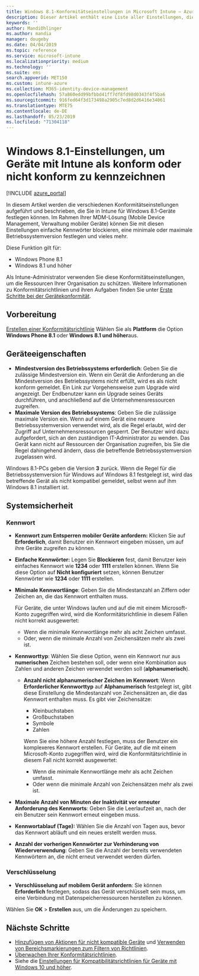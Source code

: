 ```yaml
---
title: Windows 8.1-Konformitätseinstellungen in Microsoft Intune – Azure | Microsoft-Dokumentation
description: Dieser Artikel enthält eine Liste aller Einstellungen, die Sie verwenden können, um Konformität für Ihre Windows 8.1- und Windows Phone 8.1-Geräte in Microsoft Intune festzulegen. Überprüfen Sie die Konformität mit der minimalen und maximalen Betriebssystemversion, legen Sie Kennwortbeschränkungen und -länge fest, aktivieren Sie die Verschlüsselung der Datenspeicherung und vieles mehr.
keywords: ''
author: MandiOhlinger
ms.author: mandia
manager: dougeby
ms.date: 04/04/2019
ms.topic: reference
ms.service: microsoft-intune
ms.localizationpriority: medium
ms.technology: ''
ms.suite: ems
search.appverid: MET150
ms.custom: intune-azure
ms.collection: M365-identity-device-management
ms.openlocfilehash: 57a860edd99bfbbd41ff7df8fd98d0343f4f5ba6
ms.sourcegitcommit: 916fed64f3d173498a2905c7ed8d2d6416e34061
ms.translationtype: MTE75
ms.contentlocale: de-DE
ms.lasthandoff: 05/23/2019
ms.locfileid: "71304118"
---
```

# <a name="windows-81-settings-to-mark-devices-as-compliant-or-not-compliant-using-intune"></a>Windows 8.1-Einstellungen, um Geräte mit Intune als konform oder nicht konform zu kennzeichnen

[!INCLUDE [azure_portal](./includes/azure_portal.md)]

In diesem Artikel werden die verschiedenen Konformitätseinstellungen aufgeführt und beschrieben, die Sie in Intune für Windows 8.1-Geräte festlegen können. Im Rahmen Ihrer MDM-Lösung (Mobile Device Management, Verwaltung mobiler Geräte) können Sie mit diesen Einstellungen einfache Kennwörter blockieren, eine minimale oder maximale Betriebssystemversion festlegen und vieles mehr.

Diese Funktion gilt für:

- Windows Phone 8.1
- Windows 8.1 und höher

Als Intune-Administrator verwenden Sie diese Konformitätseinstellungen, um die Ressourcen Ihrer Organisation zu schützen. Weitere Informationen zu Konformitätsrichtlinien und ihren Aufgaben finden Sie unter [Erste Schritte bei der Gerätekonformität](device-compliance-get-started.md).

## <a name="before-you-begin"></a>Vorbereitung

[Erstellen einer Konformitätsrichtlinie](create-compliance-policy.md#create-the-policy) Wählen Sie als **Plattform** die Option **Windows Phone 8.1** oder **Windows 8.1 und höher**aus.

## <a name="device-properties"></a>Geräteeigenschaften

- **Mindestversion des Betriebssystems erforderlich**: Geben Sie die zulässige Mindestversion ein. Wenn ein Gerät die Anforderung an die Mindestversion des Betriebssystems nicht erfüllt, wird es als nicht konform gemeldet. Ein Link zur Vorgehensweise zum Upgrade wird angezeigt. Der Endbenutzer kann ein Upgrade seines Geräts durchführen, und anschließend auf die Unternehmensressourcen zugreifen.
- **Maximale Version des Betriebssystems**: Geben Sie die zulässige maximale Version ein. Wenn auf einem Gerät eine neuere Betriebssystemversion verwendet wird, als die Regel erlaubt, wird der Zugriff auf Unternehmensressourcen gesperrt. Der Benutzer wird dazu aufgefordert, sich an den zuständigen IT-Administrator zu wenden. Das Gerät kann nicht auf Ressourcen der Organisation zugreifen, bis Sie die Regel dahingehend ändern, dass die betreffende Betriebssystemversion zugelassen wird.

Windows 8.1-PCs geben die Version **3** zurück. Wenn die Regel für die Betriebssystemversion für Windows auf Windows 8.1 festgelegt ist, wird das betreffende Gerät als nicht kompatibel gemeldet, selbst wenn auf ihm Windows 8.1 installiert ist.

## <a name="system-security"></a>Systemsicherheit

### <a name="password"></a>Kennwort

- **Kennwort zum Entsperren mobiler Geräte anfordern:** Klicken Sie auf **Erforderlich**, damit Benutzer ein Kennwort eingeben müssen, um auf ihre Geräte zugreifen zu können.
- **Einfache Kennwörter:** Legen Sie **Blockieren** fest, damit Benutzer kein einfaches Kennwort wie **1234** oder **1111** erstellen können. Wenn Sie diese Option auf **Nicht konfiguriert** setzen, können Benutzer Kennwörter wie **1234** oder **1111** erstellen.
- **Minimale Kennwortlänge**: Geben Sie die Mindestanzahl an Ziffern oder Zeichen an, die das Kennwort enthalten muss.

  Für Geräte, die unter Windows laufen und auf die mit einem Microsoft-Konto zugegriffen wird, wird die Konformitätsrichtlinie in diesem Fällen nicht korrekt ausgewertet:
  - Wenn die minimale Kennwortlänge mehr als acht Zeichen umfasst.
  - Oder, wenn die minimale Anzahl von Zeichensätzen mehr als zwei ist.

- **Kennworttyp**: Wählen Sie diese Option, wenn ein Kennwort nur aus **numerischen** Zeichen bestehen soll, oder wenn eine Kombination aus Zahlen und anderen Zeichen verwendet werden soll (**alphanumerisch**).
  
  - **Anzahl nicht alphanumerischer Zeichen im Kennwort**: Wenn **Erforderlicher Kennworttyp** auf **Alphanumerisch** festgelegt ist, gibt diese Einstellung die Mindestanzahl von Zeichensätzen an, die das Kennwort enthalten muss. Es gibt vier Zeichensätze:
    - Kleinbuchstaben
    - Großbuchstaben
    - Symbole
    - Zahlen

    Wenn Sie eine höhere Anzahl festlegen, muss der Benutzer ein komplexeres Kennwort erstellen. Für Geräte, auf die mit einem Microsoft-Konto zugegriffen wird, wird die Konformitätsrichtlinie in diesem Fall nicht korrekt ausgewertet:

    - Wenn die minimale Kennwortlänge mehr als acht Zeichen umfasst.
    - Oder wenn die minimale Anzahl von Zeichensätzen mehr als zwei ist.

- **Maximale Anzahl von Minuten der Inaktivität vor erneuter Anforderung des Kennworts**: Geben Sie die Leerlaufzeit an, nach der ein Benutzer sein Kennwort erneut eingeben muss.
- **Kennwortablauf (Tage):** Wählen Sie die Anzahl von Tagen aus, bevor das Kennwort abläuft und ein neues erstellt werden muss.
- **Anzahl der vorherigen Kennwörter zur Verhinderung von Wiederverwendung**: Geben Sie die Anzahl der bereits verwendeten Kennwörtern an, die nicht erneut verwendet werden dürfen.

### <a name="encryption"></a>Verschlüsselung

- **Verschlüsselung auf mobilem Gerät anfordern**: Sie können **Erforderlich** festlegen, sodass das Gerät verschlüsselt sein muss, um eine Verbindung mit Datenspeicherressourcen herstellen zu können.

Wählen Sie **OK** > **Erstellen** aus, um die Änderungen zu speichern.

## <a name="next-steps"></a>Nächste Schritte

- [Hinzufügen von Aktionen für nicht kompatible Geräte](actions-for-noncompliance.md) und [Verwenden von Bereichsmarkierungen zum Filtern von Richtlinien](scope-tags.md).
- [Überwachen Ihrer Konformitätsrichtlinien](compliance-policy-monitor.md).
- Siehe die [Einstellungen für Kompatibilitätsrichtlinien für Geräte mit Windows 10 und höher](compliance-policy-create-windows.md).
